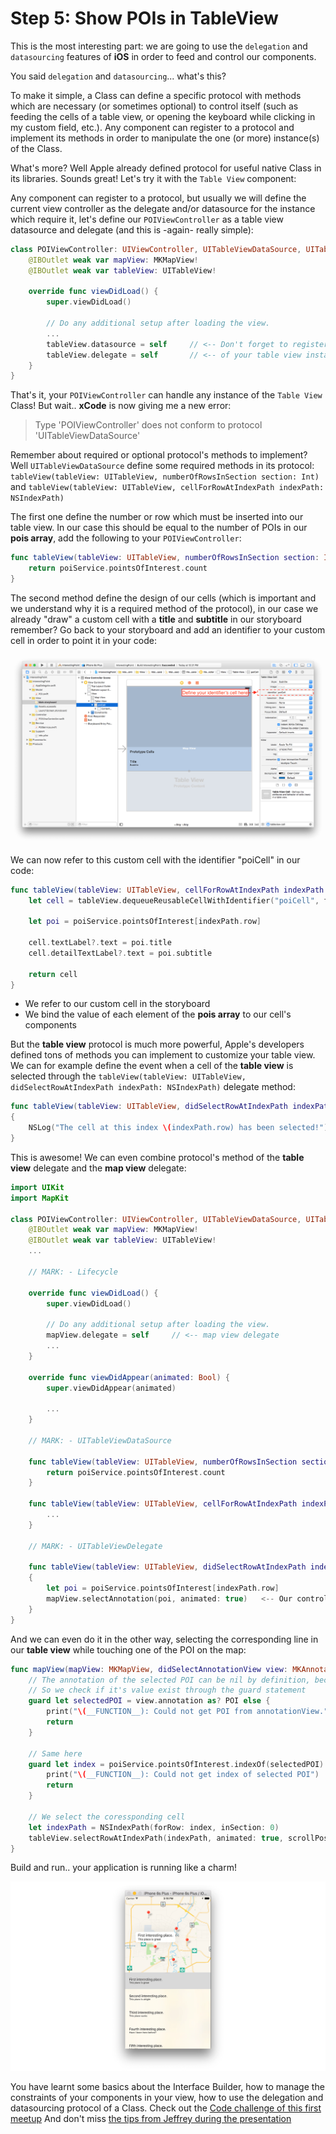 # Step 5: Show POIs in TableView

This is the most interesting part: we are going to use the `delegation` and `datasourcing` features of **iOS** in order to feed and control our components. 

You said `delegation` and `datasourcing`... what's this?

To make it simple, a Class can define a specific protocol with methods which are necessary (or sometimes optional) to control itself (such as feeding the cells of a table view, or opening the keyboard while clicking in my custom field, etc.). Any component can register to a protocol and implement its methods in order to manipulate the one (or more) instance(s) of the Class. 

What's more? Well Apple already defined protocol for useful native Class in its libraries. Sounds great! Let's try it with the `Table View` component:

Any component can register to a protocol, but usually we will define the current view controller as the delegate and/or datasource for the instance which require it, let's define our `POIViewController` as a table view datasource and delegate (and this is -again- really simple):

```swift
class POIViewController: UIViewController, UITableViewDataSource, UITableViewDelegate {
    @IBOutlet weak var mapView: MKMapView!
    @IBOutlet weak var tableView: UITableView!

	override func viewDidLoad() {
        super.viewDidLoad()

        // Do any additional setup after loading the view.
        ...
        tableView.datasource = self		// <-- Don't forget to register the view controller as the datasource and delegate 
        tableView.delegate = self		// <-- of your table view instance
    }
}
```

That's it, your `POIViewController` can handle any instance of the `Table View` Class! But wait.. **xCode** is now giving me a new error:

> Type 'POIViewController' does not conform to protocol 'UITableViewDataSource'

Remember about required or optional protocol's methods to implement? Well `UITableViewDataSource` define some required methods in its protocol: `tableView(tableView: UITableView, numberOfRowsInSection section: Int)` and `tableView(tableView: UITableView, cellForRowAtIndexPath indexPath: NSIndexPath)`

The first one define the number or row which must be inserted into our table view. In our case this should be equal to the number of POIs in our **pois array**, add the following to your `POIViewController`:

```swift
func tableView(tableView: UITableView, numberOfRowsInSection section: Int) -> Int {
    return poiService.pointsOfInterest.count
}
```

The second method define the design of our cells (which is important and we understand why it is a required method of the protocol), in our case we already "draw" a custom cell with a **title** and **subtitle** in our storyboard remember? Go back to your storyboard and add an identifier to your custom cell in order to point it in your code:

![illustration5](../illustrations/illustration5.png)

We can now refer to this custom cell with the identifier "poiCell" in our code:

```swift
func tableView(tableView: UITableView, cellForRowAtIndexPath indexPath: NSIndexPath) -> UITableViewCell {
    let cell = tableView.dequeueReusableCellWithIdentifier("poiCell", forIndexPath: indexPath)
    
    let poi = poiService.pointsOfInterest[indexPath.row]
    
    cell.textLabel?.text = poi.title
    cell.detailTextLabel?.text = poi.subtitle
    
    return cell
}
```

* We refer to our custom cell in the storyboard
* We bind the value of each element of the **pois array** to our cell's components

But the **table view** protocol is much more powerful, Apple's developers defined tons of methods you can implement to customize your table view. We can for example define the event when a cell of the **table view** is selected through the `tableView(tableView: UITableView, didSelectRowAtIndexPath indexPath: NSIndexPath)` delegate method:

```swift
func tableView(tableView: UITableView, didSelectRowAtIndexPath indexPath: NSIndexPath)
{
    NSLog("The cell at this index \(indexPath.row) has been selected!")
}
```

This is awesome! We can even combine protocol's method of the **table view** delegate and the **map view** delegate:

```swift
import UIKit
import MapKit

class POIViewController: UIViewController, UITableViewDataSource, UITableViewDelegate, MKMapViewDelegate {    // <- map view delegation protocol
    @IBOutlet weak var mapView: MKMapView!
    @IBOutlet weak var tableView: UITableView!
 	...   

    // MARK: - Lifecycle
    
    override func viewDidLoad() {
        super.viewDidLoad()

        // Do any additional setup after loading the view.
        mapView.delegate = self		// <-- map view delegate
        ...
    }
    
    override func viewDidAppear(animated: Bool) {
        super.viewDidAppear(animated)
        
        ...
    }

    // MARK: - UITableViewDataSource
    
    func tableView(tableView: UITableView, numberOfRowsInSection section: Int) -> Int {
        return poiService.pointsOfInterest.count
    }
    
    func tableView(tableView: UITableView, cellForRowAtIndexPath indexPath: NSIndexPath) -> UITableViewCell {
        ...
    }
    
    // MARK: - UITableViewDelegate
    
    func tableView(tableView: UITableView, didSelectRowAtIndexPath indexPath: NSIndexPath)
    {
        let poi = poiService.pointsOfInterest[indexPath.row]
        mapView.selectAnnotation(poi, animated: true)	<-- Our controller can now interact with the map view through the delegate's methods
    }
}
```

And we can even do it in the other way, selecting the corresponding line in our **table view** while touching one of the POI on the map:

```swift
func mapView(mapView: MKMapView, didSelectAnnotationView view: MKAnnotationView) {
    // The annotation of the selected POI can be nil by definition, because it's an optional
    // So we check if it's value exist through the guard statement
    guard let selectedPOI = view.annotation as? POI else {
        print("\(__FUNCTION__): Could not get POI from annotationView.")
        return
    }
    
    // Same here
    guard let index = poiService.pointsOfInterest.indexOf(selectedPOI) else {
        print("\(__FUNCTION__): Could not get index of selected POI")
        return
    }

    // We select the coressponding cell
    let indexPath = NSIndexPath(forRow: index, inSection: 0)
    tableView.selectRowAtIndexPath(indexPath, animated: true, scrollPosition: .Top)
}
```

Build and run.. your application is running like a charm! 

![illustration6](../illustrations/illustration6.png)

You have learnt some basics about the Interface Builder, how to manage the constraints of your components in your view, how to use the delegation and datasourcing protocol of a Class. Check out the [Code challenge of this first meetup](../part4/intro.md) And don't miss [the tips from Jeffrey during the presentation](../part2/snippets.md)